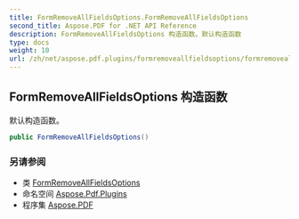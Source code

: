 ```yaml
---
title: FormRemoveAllFieldsOptions.FormRemoveAllFieldsOptions
second_title: Aspose.PDF for .NET API Reference
description: FormRemoveAllFieldsOptions 构造函数。默认构造函数
type: docs
weight: 10
url: /zh/net/aspose.pdf.plugins/formremoveallfieldsoptions/formremoveallfieldsoptions/
---
```

## FormRemoveAllFieldsOptions 构造函数

默认构造函数。

```csharp
public FormRemoveAllFieldsOptions()
```

### 另请参阅

* 类 [FormRemoveAllFieldsOptions](../)
* 命名空间 [Aspose.Pdf.Plugins](../../../aspose.pdf.plugins/)
* 程序集 [Aspose.PDF](../../../)